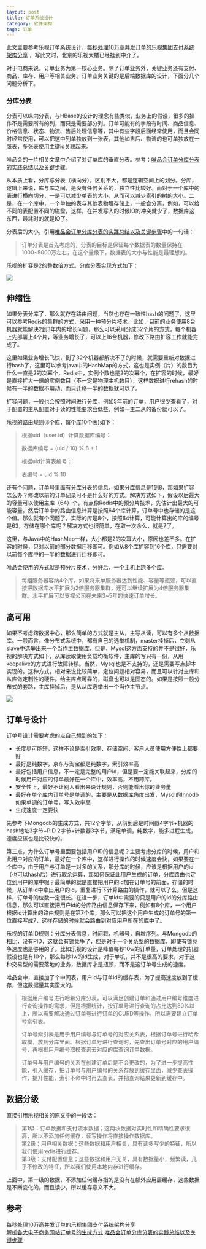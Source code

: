 ```yaml
---
layout: post
title: 订单系统设计
category: 软件架构
tags: 订单
---
```


此文主要参考乐视订单系统设计，[每秒处理10万高并发订单的乐视集团支付系统架构分享](http://www.zuidaima.com/blog/2852602576456704.htm) ，写此文时，北京的乐视大楼已经挂到中介了。

对于电商来说，订单业务为第一核心业务。除了订单业务外，关键业务还有支付、商品、库存、用户等相关业务。订单业务关键的是后端数据库的设计，下面分几个问题分析下。

### 分库分表 ###
分表可以纵向分表，与HBase的设计的理念有些类似，业务上的假设，很多的操作不是需要所有的列，而只是需要部分列。订单可能有的字段有时间、商品信息、价格信息、状态、物流、售后处理信息等，其中有些字段后面经常使用，而且会同时经常使用，可以把这中列单独放到一张表，其他如售后、物流的也可单独放在一张表，多张表使用主键id关联起来。

唯品会的一片相关文章中介绍了对订单库的垂直分表。参考：[唯品会订单分库分表的实践总结以及关键步骤](http://www.infoq.com/cn/articles/summary-and-key-steps-of-vip-orders-depots-table)。

从本质上看，分库与分表（横向分），区别不大，都是逻辑空间上的划分。分库，逻辑上来说，库与库之间，是没有任何关系的，独立性比较好。而对于一个库中的表进行横向切分，一是可以减少单表的大小，从而可以减少索引的树的大小。二是，在一个库中，一个单独的表与其他表物理存储上，一般会分离，例如，可以给不同的表配置不同的磁盘，这样，在并发写入的时候IO的冲突就少了，数据库这东西，最耗时的就是IO了。

分表后的大小，引用[唯品会订单分库分表的实践总结以及关键步骤](http://www.infoq.com/cn/articles/summary-and-key-steps-of-vip-orders-depots-table)中的一句话：
> 订单分表是首先考虑的，分表的目标是保证每个数据表的数量保持在1000~5000万左右，在这个量级下，数据表的大小与性能是最理想的。

乐视的扩容是2的整数倍方式。分库分表实现方式如下：

<img src="http://img.blog.csdn.net/20160510104820118">

## 伸缩性 ##
如果分表分库了，那么就存在路由问题，当然也存在一致性hash的问题了，这里可以参考Redis的集群的方式，采用一种预分片技术，比如，目前的业务使用8台机器就能解决2到3年内的增长问题，那么可以采用分成32个片的方式，每个机器上先部署上4个片，等业务增长了，可以上16台机器，修改下路由扩容工作就能完成了。

这里如果业务增长飞快，到了32个机器都解决不了的时候，就需要重新对数据进行hash了，这里可以参考java中的HashMap的方式，这也是实例（片）的数目为什么一直是2的次幂个，Redis中，实例个数也是2的次幂个，在扩容的时候，最好是直接扩大一倍的实例数目（不一定是物理主机数目），这样数据进行rehash的时候有一半的数据不用动，而只迁移一半的数据就可以了。

扩容问题，一般也会按照时间进行分库，例如5年前的订单，用户很少查看了，对于配置的主从配置对于读的性能要求会低些，例如一主二从的备份就可以了。

乐视的路由规则(8个库，每个库10个表)如下：

> 根据uid（user id）计算数据库编号：
> 
> 数据库编号 = (uid / 10) % 8 + 1
> 
> 根据uid计算表编号：
> 
> 表编号 = uid % 10

还有个问题，订单号里面有分库分表的信息，如果分库信息是1到8，那如果扩容怎么办？修改以前的订单记录可不是什么好的方式。解决方式如下，假设以后最大的容量可以使用主库（64）个，有点像Redis中的预分片技术，先估计出最大的可能容量。然后订单中的路由信息计算是按照64个库计算，订单号中也存储的是这个值。那么就有个问题了，实际的库是8个，按照64计算，可能计算出的库的编号是63，存储在哪个库呢？解决方式也很简单，在取一次余么，就是7了。

这里，与Java中的HashMap一样，大小都是2的次幂大小，原因也差不多。在扩容的时候，只对以前的部分数据迁移即可。例如从8个库扩容到16个库，只需要对以前每个库中的一半的数据进行迁移即可。

唯品会使用的方式就是预分片技术，分好后，一个主机上跑多个库。
> 每组服务器容纳4个库，如果将来单服务器达到性能、容量等瓶颈，可以直接把数据库水平扩展为2倍服务器集群，还可以继续扩展为4倍服务器集群。水平扩展可以支撑公司在未来3~5年的快速订单增长。

## 高可用 ##
如果不考虑跨数据中心，那么简单的方式就是主从，主写从读，可以有多个从数据库。一般而言，像分布式系统中，都有自己的选举机制，master挂掉后，立刻从slave中选举出来一个当作主数据库，但是，Mysql这方面支持的并不是很好，乐视的解决方式如下，从库读取使用负载均衡软件，主库的写只有一份，从用keepalive的方式进行故障转移。当然，Mysql也是不支持的，还是需要写点脚本实现的。这种方式，相对来说比较简单，定位问题相对容易，而且可以针对主库和从库做定制性的硬件。给主库点可靠的，磁盘也可以是固态的。如果是按照一般分布式的套路，主库挂掉后，是从从库选举出一个当作主节点。

<img src="http://img.blog.csdn.net/20160510105555528">

## 订单号设计 ##
订单号设计需要考虑的点自己想到的如下：

- 长度尽可能短，这样不论是索引效率、存储空间、客户人员使用方便性上都要好
- 最好是纯数字，京东与淘宝都是纯数字，索引效率高
- 最好包括用户信息，不一定是完整的用户id，但是要一定能关联起来，分库的时候用户对应的订单最好在一个库中，效率高，不用跨库。
- 安全性上，最好不让别人看出来设计规则，否则能看出你的业务量
- 最好在单个库内订单号是单调的，主要是从数据库角度出发，Mysql的Innodb如果单调的订单号，写入效率高
- 生成速度一定要快

先参考下Mongodb的生成方式，共12个字节，从前到后是时间戳4字节+机器的hash地址3字节+PID 2字节+计数器3字节，满足单调，纯数字，能多进程生成，速度应该也是比较快的。

第三点，为什么订单号里面要包括用户ID的信息呢？主要考虑分库的时候，用户和此用户对应的订单，最好在一个库中，这样进行操作的时候速度会快，如果要在一个库中，由于用户与订单是一对多的关系，那分库的时候，应该是根据用户的id（也可以hash后）进行取余运算，那如何保证此用户生成的订单，分库路由也定位到用户的库中呢？最简单的就是直接把用户的id加在订单号的前面，存储的时候，从订单id中拿出用户的id，重复进行下计算路由的操作，就可以了么。但是这样，订单号的位数一定很长。在进一步，订单id中需要的只是用户的id的分库路由信息，那么可以直接把用户id的分库路由信息保存下来，例如有8个库，一个用户根据id计算出的路由规则是在第7个库，那么可以把这个用户生成的订单号的第一位直接写成7，这样存储的时候就会路由到对应用户所在的库中了。

乐视的订单ID规则：分库分表信息，时间戳，机器号，自增序列。与Mongodb的相比，没有PID，这就会有锁竞争了，但是对于一个关系型的数据库，即使有锁竞争速度也是够用的了。比如乐视的设计是峰值每秒10w的订单量，订单处理的机器假设也是有10个，那么每秒1w的id生成，对于单机，并不是很高的要求，对于这种交易型的需要落地的业务，数据库才是瓶颈，而不是这订单号生成的速度。

唯品会中，直接加了个中间表，用户id与订单id的缓存表，为了提高速度放到了缓存，但这数据量其实蛮大的。

> 根据用户编号进行哈希分库分表，可以满足创建订单和通过用户编号维度进行查询操作的需求，但是根据统计，按订单号进行查询的占比达到80%以上，所以需要解决通过订单号进行订单的CURD等操作，所以需要建立订单号索引表。
> 
> 订单号索引表是用于用户编号与订单号的对应关系表，根据订单号进行哈希取模，放到分库里面。根据订单号进行查询时，先查出订单号对应的用户编号，再根据用户编号取模查询去对应的库查询订单数据。
> 
> 订单号与用户编号的关系在创建订单后是不会更改的，为了进一步提高性能，引入缓存，把订单号与用户编号的关系存放到缓存里面，减少查表操作，提升性能，索引不命中时再去查表，并把查询结果更新到缓存中。

## 数据分级 ##
直接引用乐视相关的原文中的一段话：
> 第1级：订单数据和支付流水数据；这两块数据对实时性和精确性要求很高，所以不添加任何缓存，读写操作将直接操作数据库。  
> 第2级：用户相关数据；这些数据和用户相关，具有读多写少的特征，所以我们使用redis进行缓存。  
> 第3级：支付配置信息；这些数据和用户无关，具有数据量小，频繁读，几乎不修改的特征，所以我们使用本地内存进行缓存。

上面中，第一级的数据，不添加任何缓存指的是没有在额外应用层缓存，这些数据是不断变化的，而且读少，所以缓存意义不大。




## 参考 ##
[每秒处理10万高并发订单的乐视集团支付系统架构分享](http://www.zuidaima.com/blog/2852602576456704.htm)  
[解析各大电子商务网站订单号的生成方式](http://m.php1.cn/detail/JieXiGeDaDianZiShangWuWangZhanDingDanHaoDeShengChengFangShi.html)
[唯品会订单分库分表的实践总结以及关键步骤](http://www.infoq.com/cn/articles/summary-and-key-steps-of-vip-orders-depots-table)